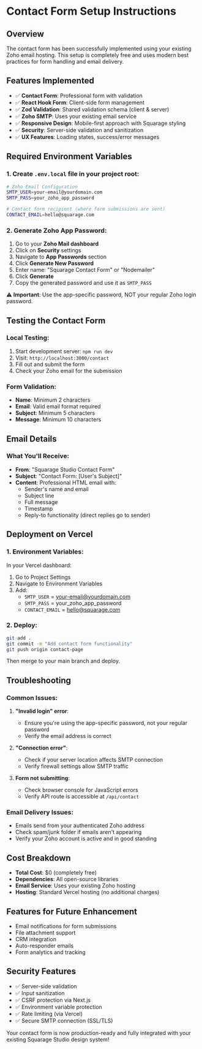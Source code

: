# Contact Form Setup Instructions

## Overview
The contact form has been successfully implemented using your existing Zoho email hosting. This setup is completely free and uses modern best practices for form handling and email delivery.

## Features Implemented
- ✅ **Contact Form**: Professional form with validation
- ✅ **React Hook Form**: Client-side form management
- ✅ **Zod Validation**: Shared validation schema (client & server)
- ✅ **Zoho SMTP**: Uses your existing email service
- ✅ **Responsive Design**: Mobile-first approach with Squarage styling
- ✅ **Security**: Server-side validation and sanitization
- ✅ **UX Features**: Loading states, success/error messages

## Required Environment Variables

### 1. Create `.env.local` file in your project root:

```bash
# Zoho Email Configuration
SMTP_USER=your-email@yourdomain.com
SMTP_PASS=your_zoho_app_password

# Contact form recipient (where form submissions are sent)
CONTACT_EMAIL=hello@squarage.com
```

### 2. Generate Zoho App Password:

1. Go to your **Zoho Mail dashboard**
2. Click on **Security** settings
3. Navigate to **App Passwords** section
4. Click **Generate New Password**
5. Enter name: "Squarage Contact Form" or "Nodemailer"
6. Click **Generate**
7. Copy the generated password and use it as `SMTP_PASS`

⚠️ **Important**: Use the app-specific password, NOT your regular Zoho login password.

## Testing the Contact Form

### Local Testing:
1. Start development server: `npm run dev`
2. Visit: `http://localhost:3000/contact`
3. Fill out and submit the form
4. Check your Zoho email for the submission

### Form Validation:
- **Name**: Minimum 2 characters
- **Email**: Valid email format required
- **Subject**: Minimum 5 characters
- **Message**: Minimum 10 characters

## Email Details

### What You'll Receive:
- **From**: "Squarage Studio Contact Form" <your-zoho-email>
- **Subject**: "Contact Form: [User's Subject]"
- **Content**: Professional HTML email with:
  - Sender's name and email
  - Subject line
  - Full message
  - Timestamp
  - Reply-to functionality (direct replies go to sender)

## Deployment on Vercel

### 1. Environment Variables:
In your Vercel dashboard:
1. Go to Project Settings
2. Navigate to Environment Variables
3. Add:
   - `SMTP_USER` = your-email@yourdomain.com
   - `SMTP_PASS` = your_zoho_app_password
   - `CONTACT_EMAIL` = hello@squarage.com

### 2. Deploy:
```bash
git add .
git commit -m "Add contact form functionality"
git push origin contact-page
```

Then merge to your main branch and deploy.

## Troubleshooting

### Common Issues:

1. **"Invalid login" error**:
   - Ensure you're using the app-specific password, not your regular password
   - Verify the email address is correct

2. **"Connection error"**:
   - Check if your server location affects SMTP connection
   - Verify firewall settings allow SMTP traffic

3. **Form not submitting**:
   - Check browser console for JavaScript errors
   - Verify API route is accessible at `/api/contact`

### Email Delivery Issues:
- Emails send from your authenticated Zoho address
- Check spam/junk folder if emails aren't appearing
- Verify your Zoho account is active and in good standing

## Cost Breakdown
- **Total Cost**: $0 (completely free)
- **Dependencies**: All open-source libraries
- **Email Service**: Uses your existing Zoho hosting
- **Hosting**: Standard Vercel hosting (no additional charges)

## Features for Future Enhancement
- Email notifications for form submissions
- File attachment support
- CRM integration
- Auto-responder emails
- Form analytics and tracking

## Security Features
- ✅ Server-side validation
- ✅ Input sanitization
- ✅ CSRF protection via Next.js
- ✅ Environment variable protection
- ✅ Rate limiting (via Vercel)
- ✅ Secure SMTP connection (SSL/TLS)

Your contact form is now production-ready and fully integrated with your existing Squarage Studio design system!
